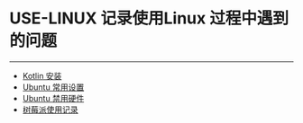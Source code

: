 # USE-LINUX 记录使用Linux 过程中遇到的问题
---
* [Kotlin 安装](https://github.com/sunshu/use-linux/blob/master/kotlin%E5%AE%89%E8%A3%85.md)
* [Ubuntu 常用设置](https://github.com/sunshu/use-linux/blob/master/ubuntu%E5%B8%B8%E7%94%A8%E8%AE%BE%E7%BD%AE.md)
*  [Ubuntu 禁用硬件](https://github.com/sunshu/use-linux/blob/master/ubuntu%E4%B8%8B%E7%A6%81%E7%94%A8%E8%AE%BE%E5%A4%87%EF%BC%8C%E7%A6%81%E7%94%A8%E8%A7%A6%E6%91%B8%E6%9D%BF.md)
*  [树莓派使用记录](https://github.com/sunshu/use-linux/blob/master/%E6%A0%91%E8%8E%93%E6%B4%BE.md)
